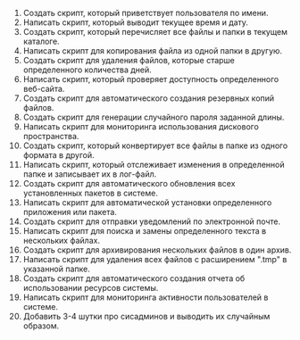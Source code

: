 1. Создать скрипт, который приветствует пользователя по имени.
2. Написать скрипт, который выводит текущее время и дату.
3. Создать скрипт, который перечисляет все файлы и папки в текущем каталоге.
4. Написать скрипт для копирования файла из одной папки в другую.
5. Создать скрипт для удаления файлов, которые старше определенного количества дней.
6. Написать скрипт, который проверяет доступность определенного веб-сайта.
7. Создать скрипт для автоматического создания резервных копий файлов.
8. Создать скрипт для генерации случайного пароля заданной длины.
9. Написать скрипт для мониторинга использования дискового пространства.
10. Создать скрипт, который конвертирует все файлы в папке из одного формата в другой.
11. Написать скрипт, который отслеживает изменения в определенной папке и записывает их в лог-файл.
12. Создать скрипт для автоматического обновления всех установленных пакетов в системе.
13. Написать скрипт для автоматической установки определенного приложения или пакета.
14. Создать скрипт для отправки уведомлений по электронной почте.
15. Написать скрипт для поиска и замены определенного текста в нескольких файлах.
16. Создать скрипт для архивирования нескольких файлов в один архив.
17. Написать скрипт для удаления всех файлов с расширением ".tmp" в указанной папке.
18. Создать скрипт для автоматического создания отчета об использовании ресурсов системы.
19. Написать скрипт для мониторинга активности пользователей в системе.
20. Добавить 3-4 шутки про сисадминов и выводить их случайным образом.